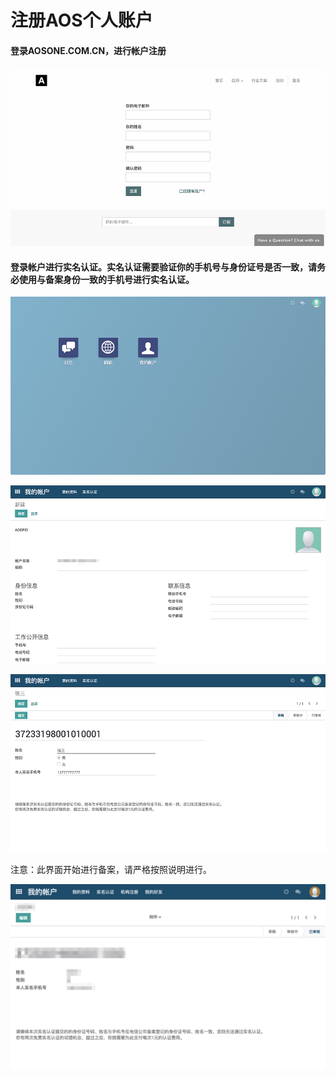 # 注册AOS个人账户

#### 登录AOSONE.COM.CN，进行帐户注册

![](../../.gitbook/assets/6d83bd31-03b8-49e3-8690-0dac8f5bbff4.png)

#### 登录帐户进行实名认证。实名认证需要验证你的手机号与身份证号是否一致，请务必使用与备案身份一致的手机号进行实名认证。

![](../../.gitbook/assets/3a643232-eeb1-432d-be4e-ec502f3378f7-2.png)

![](../../.gitbook/assets/80fa472a-d128-4fb0-854b-77683d2bc2d6%20%281%29.png)

![](../../.gitbook/assets/4c40ba76-ad45-44b7-b952-e70038ec75c7.png)

注意：此界面开始进行备案，请严格按照说明进行。

![](../../.gitbook/assets/478a8643f178475a9646121da6eda61d-fu-ben.png)

